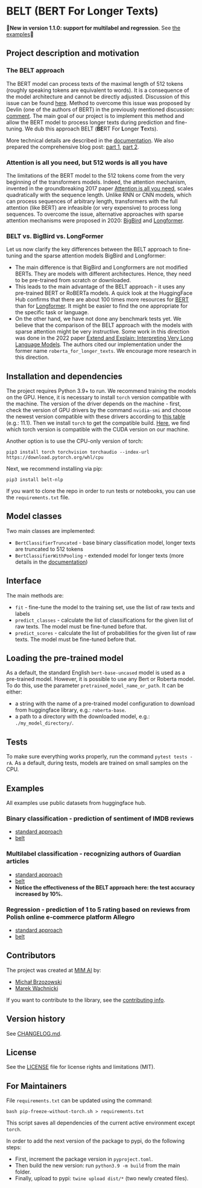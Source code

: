 # **BELT** (**BE**RT For **L**onger **T**exts)

🚀**New in version 1.1.0: support for multilabel and regression**. See [the examples](#examples)🚀

## Project description and motivation

### The BELT approach

The BERT model can process texts of the maximal length of 512 tokens (roughly speaking tokens are equivalent to words). It is a consequence of the model architecture and cannot be directly adjusted. Discussion of this issue can be found [here](https://github.com/google-research/bert/issues/27). Method to overcome this issue was proposed by Devlin (one of the authors of BERT) in the previously mentioned discussion: [comment](https://github.com/google-research/bert/issues/27#issuecomment-435265194). The main goal of our project is to implement this method and allow the BERT model to process longer texts during prediction and fine-tuning. We dub this approach BELT (**BE**RT For **L**onger **T**exts).

More technical details are described in the [documentation](https://mim-solutions.github.io/bert_for_longer_texts/). We also prepared the comprehensive blog post: [part 1](https://www.mim.ai/fine-tuning-bert-model-for-arbitrarily-long-texts-part-1/), [part 2](https://www.mim.ai/fine-tuning-bert-model-for-arbitrarily-long-texts-part-2/).

### Attention is all you need, but 512 words is all you have

The limitations of the BERT model to the 512 tokens come from the very beginning of the transformers models. Indeed, the attention mechanism, invented in the groundbreaking 2017 paper [Attention is all you need](https://arxiv.org/abs/1706.03762), scales quadratically with the sequence length. Unlike RNN or CNN models, which can process sequences of arbitrary length, transformers with the full attention (like BERT) are infeasible (or very expensive) to process long sequences.
To overcome the issue, alternative approaches with sparse attention mechanisms were proposed in 2020: [BigBird](https://arxiv.org/abs/2007.14062) and [Longformer](https://arxiv.org/abs/2004.05150).

### BELT vs. BigBird vs. LongFormer

Let us now clarify the key differences between the BELT approach to fine-tuning and the sparse attention models BigBird and Longformer:
- The main difference is that BigBird and Longformers are not modified BERTs. They are models with different architectures. Hence, they need to be pre-trained from scratch or downloaded.
- This leads to the main advantage of the BELT approach - it uses any pre-trained BERT or RoBERTa models. A quick look at the HuggingFace Hub confirms that there are about 100 times more resources for [BERT](https://huggingface.co/models?other=bert) than for [Longformer](https://huggingface.co/models?other=longformer). It might be easier to find the one appropriate for the specific task or language.
- On the other hand, we have not done any benchmark tests yet. We believe that the comparison of the BELT approach with the models with sparse attention might be very instructive. Some work in this direction was done in the 2022 paper [Extend and Explain: Interpreting Very Long Language Models](https://proceedings.mlr.press/v193/stremmel22a/stremmel22a.pdf). The authors cited our implementation under the former name `roberta_for_longer_texts`. We encourage more research in this direction.

## Installation and dependencies

The project requires Python 3.9+ to run. We recommend training the models on the GPU. Hence, it is necessary to install `torch` version compatible with the machine. The version of the driver depends on the machine - first, check the version of GPU drivers by the command `nvidia-smi` and choose the newest version compatible with these drivers according to [this table](https://docs.nvidia.com/cuda/cuda-toolkit-release-notes/index.html) (e.g.: 11.1). Then we install `torch` to get the compatible build. [Here](https://pytorch.org/get-started/previous-versions/), we find which torch version is compatible with the CUDA version on our machine.

Another option is to use the CPU-only version of torch:
```
pip3 install torch torchvision torchaudio --index-url https://download.pytorch.org/whl/cpu
```
Next, we recommend installing via pip:
```
pip3 install belt-nlp
```

If you want to clone the repo in order to run tests or notebooks, you can use the `requirements.txt` file.

## Model classes

Two main classes are implemented:
- `BertClassifierTruncated` - base binary classification model, longer texts are truncated to 512 tokens
- `BertClassifierWithPooling` - extended model for longer texts (more details in the [documentation](https://mim-solutions.github.io/bert_for_longer_texts/))

## Interface

The main methods are:
- `fit` - fine-tune the model to the training set, use the list of raw texts and labels
- `predict_classes` - calculate the list of classifications for the given list of raw texts. The model must be fine-tuned before that.
- `predict_scores` - calculate the list of probabilities for the given list of raw texts. The model must be fine-tuned before that.

## Loading the pre-trained model
 
As a default, the standard English `bert-base-uncased` model is used as a pre-trained model. However, it is possible to use any Bert or Roberta model. To do this, use the parameter `pretrained_model_name_or_path`.
It can be either:
- a string with the name of a pre-trained model configuration to download from huggingface library, e.g.: `roberta-base`.
- a path to a directory with the downloaded model, e.g.: `./my_model_directory/`.

## Tests
To make sure everything works properly, run the command ```pytest tests -rA```. As a default, during tests, models are trained on small samples on the CPU.

## Examples

All examples use public datasets from huggingface hub.

### Binary classification - prediction of sentiment of IMDB reviews
- [standard approach](https://github.com/mim-solutions/bert_for_longer_texts/blob/main/notebooks/binary_classification/base.ipynb)
- [belt](https://github.com/mim-solutions/bert_for_longer_texts/blob/main/notebooks/binary_classification/belt.ipynb)

### Multilabel classification - recognizing authors of Guardian articles
- [standard approach](https://github.com/mim-solutions/bert_for_longer_texts/blob/main/notebooks/multiclass/base.ipynb)
- [belt](https://github.com/mim-solutions/bert_for_longer_texts/blob/main/notebooks/multiclass/belt.ipynb)
- **Notice the effectiveness of the BELT approach here: the test accuracy increased by 10%.**

### Regression - prediction of 1 to 5 rating based on reviews from Polish online e-commerce platform Allegro
- [standard approach](https://github.com/mim-solutions/bert_for_longer_texts/blob/main/notebooks/regression/base.ipynb)
- [belt](https://github.com/mim-solutions/bert_for_longer_texts/blob/main/notebooks/regression/belt.ipynb)

## Contributors
The project was created at [MIM AI](https://www.mim.ai/) by:
- [Michał Brzozowski](https://github.com/MichalBrzozowski91) 
- [Marek Wachnicki](https://github.com/mwachnicki)

If you want to contribute to the library, see the [contributing info](https://github.com/mim-solutions/bert_for_longer_texts/blob/main/CONTRIBUTING.md).

## Version history

See [CHANGELOG.md](https://github.com/mim-solutions/bert_for_longer_texts/blob/main/CHANGELOG.md).

## License
See the [LICENSE](https://github.com/mim-solutions/bert_for_longer_texts/blob/main/LICENSE.txt) file for license rights and limitations (MIT).

## For Maintainers

File `requirements.txt` can be updated using the command:
```
bash pip-freeze-without-torch.sh > requirements.txt
```
This script saves all dependencies of the current active environment except `torch`.

In order to add the next version of the package to pypi, do the following steps:
- First, increment the package version in `pyproject.toml`.
- Then build the new version: run `python3.9 -m build` from the main folder.
- Finally, upload to pypi: `twine upload dist/*` (two newly created files).
